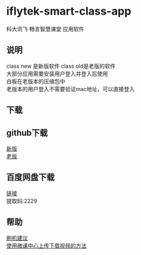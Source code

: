 # iflytek-smart-class-app
科大讯飞 畅言智慧课堂  应用软件<br>

## 说明

class new 是新版软件 class old是老版的软件<br>
大部分应用需要安装用户登入并登入后使用<br>
白板在老版本的压缩包中<br>
老版本的用户登入不需要验证mac地址，可以直接登入<br>

## 下载

github下载
-
[新版]()<br>
[老版]()

百度网盘下载
-
[链接](https://pan.baidu.com/s/1zNOWqWdm0dbyWkWBIClTQg)<br>
提取码:2229

## 帮助
  [刷机建议](https://github.com/Kirinnana/iflytek-smart-class-app/wiki#%E5%88%B7%E6%9C%BA%E5%BB%BA%E8%AE%AE)<br>
  [使用微课中心上传下载视频的方法](https://github.com/Kirinnana/iflytek-smart-class-app/wiki/%E4%BD%BF%E7%94%A8%E5%BE%AE%E8%AF%BE%E4%B8%AD%E5%BF%83%E4%B8%8A%E4%BC%A0%E4%B8%8B%E8%BD%BD%E8%A7%86%E9%A2%91%E7%9A%84%E6%96%B9%E6%B3%95)

